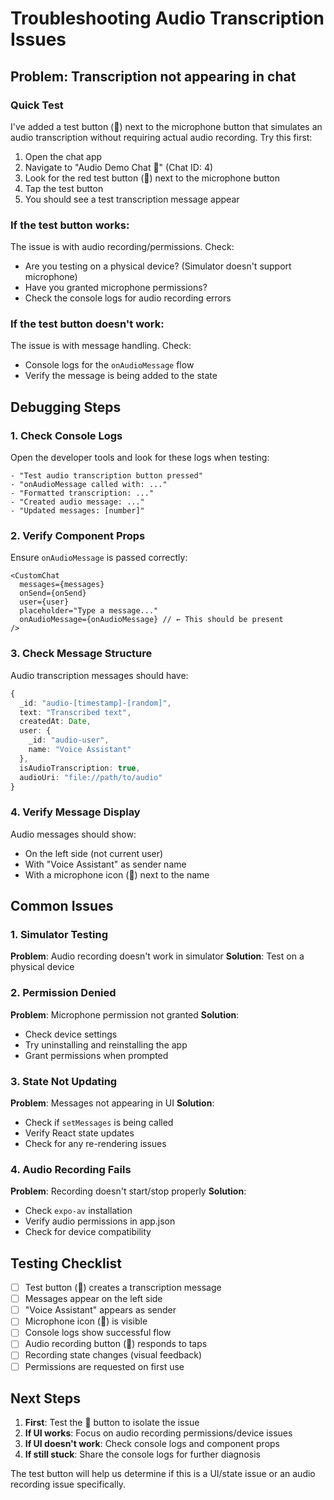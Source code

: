 # Troubleshooting Audio Transcription Issues

## Problem: Transcription not appearing in chat

### Quick Test
I've added a test button (🧪) next to the microphone button that simulates an audio transcription without requiring actual audio recording. Try this first:

1. Open the chat app
2. Navigate to "Audio Demo Chat 🎤" (Chat ID: 4)
3. Look for the red test button (🧪) next to the microphone button
4. Tap the test button
5. You should see a test transcription message appear

### If the test button works:
The issue is with audio recording/permissions. Check:
- Are you testing on a physical device? (Simulator doesn't support microphone)
- Have you granted microphone permissions?
- Check the console logs for audio recording errors

### If the test button doesn't work:
The issue is with message handling. Check:
- Console logs for the `onAudioMessage` flow
- Verify the message is being added to the state

## Debugging Steps

### 1. Check Console Logs
Open the developer tools and look for these logs when testing:
```
- "Test audio transcription button pressed"
- "onAudioMessage called with: ..."
- "Formatted transcription: ..."
- "Created audio message: ..."
- "Updated messages: [number]"
```

### 2. Verify Component Props
Ensure `onAudioMessage` is passed correctly:
```tsx
<CustomChat
  messages={messages}
  onSend={onSend}
  user={user}
  placeholder="Type a message..."
  onAudioMessage={onAudioMessage} // ← This should be present
/>
```

### 3. Check Message Structure
Audio transcription messages should have:
```typescript
{
  _id: "audio-[timestamp]-[random]",
  text: "Transcribed text",
  createdAt: Date,
  user: {
    _id: "audio-user",
    name: "Voice Assistant"
  },
  isAudioTranscription: true,
  audioUri: "file://path/to/audio"
}
```

### 4. Verify Message Display
Audio messages should show:
- On the left side (not current user)
- With "Voice Assistant" as sender name
- With a microphone icon (🎤) next to the name

## Common Issues

### 1. Simulator Testing
**Problem**: Audio recording doesn't work in simulator
**Solution**: Test on a physical device

### 2. Permission Denied
**Problem**: Microphone permission not granted
**Solution**: 
- Check device settings
- Try uninstalling and reinstalling the app
- Grant permissions when prompted

### 3. State Not Updating
**Problem**: Messages not appearing in UI
**Solution**:
- Check if `setMessages` is being called
- Verify React state updates
- Check for any re-rendering issues

### 4. Audio Recording Fails
**Problem**: Recording doesn't start/stop properly
**Solution**:
- Check `expo-av` installation
- Verify audio permissions in app.json
- Check for device compatibility

## Testing Checklist

- [ ] Test button (🧪) creates a transcription message
- [ ] Messages appear on the left side
- [ ] "Voice Assistant" appears as sender
- [ ] Microphone icon (🎤) is visible
- [ ] Console logs show successful flow
- [ ] Audio recording button (🎤) responds to taps
- [ ] Recording state changes (visual feedback)
- [ ] Permissions are requested on first use

## Next Steps

1. **First**: Test the 🧪 button to isolate the issue
2. **If UI works**: Focus on audio recording permissions/device issues
3. **If UI doesn't work**: Check console logs and component props
4. **If still stuck**: Share the console logs for further diagnosis

The test button will help us determine if this is a UI/state issue or an audio recording issue specifically.
